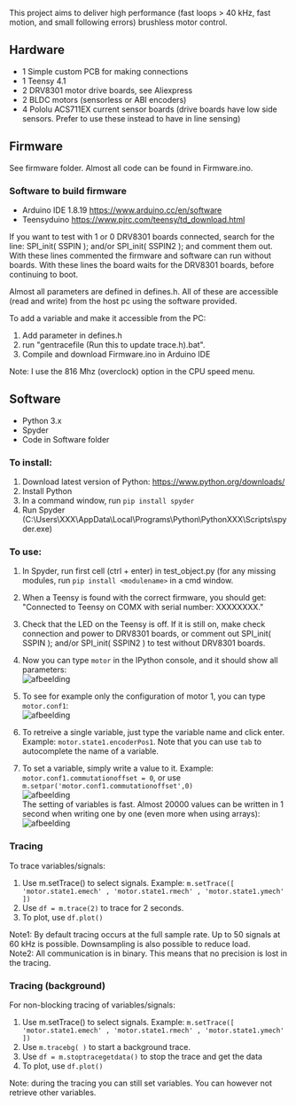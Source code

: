This project aims to deliver high performance (fast loops > 40 kHz, fast motion, and small following errors) brushless motor control.

## Hardware 
- 1 Simple custom PCB for making connections
- 1 Teensy 4.1
- 2 DRV8301 motor drive boards, see Aliexpress
- 2 BLDC motors (sensorless or ABI encoders)
- 4 Pololu ACS711EX current sensor boards (drive boards have low side sensors. Prefer to use these instead to have in line sensing)

## Firmware
See firmware folder. Almost all code can be found in Firmware.ino. 

### Software to build firmware
- Arduino IDE 1.8.19 https://www.arduino.cc/en/software
- Teensyduino https://www.pjrc.com/teensy/td_download.html

If you want to test with 1 or 0 DRV8301 boards connected, search for the line: SPI_init( SSPIN ); and/or SPI_init( SSPIN2 ); and comment them out. With these lines commented the firmware and software can run without boards. With these lines the board waits for the DRV8301 boards, before continuing to boot.

Almost all parameters are defined in defines.h. All of these are accessible (read and write) from the host pc using the software provided. 

To add a variable and make it accessible from the PC:
1. Add parameter in defines.h 
2. run "gentracefile (Run this to update trace.h).bat". 
3. Compile and download Firmware.ino in Arduino IDE

Note: I use the 816 Mhz (overclock) option in the CPU speed menu.

## Software
- Python 3.x
- Spyder
- Code in Software folder

### To install: 
1. Download latest version of Python: https://www.python.org/downloads/
2. Install Python
3. In a command window, run `pip install spyder`
4. Run Spyder (C:\Users\XXX\AppData\Local\Programs\Python\PythonXXX\Scripts\spyder.exe)

### To use: 
1. In Spyder, run first cell (ctrl + enter) in test_object.py (for any missing modules, run `pip install <modulename>` in a cmd window.
2. When a Teensy is found with the correct firmware, you should get: "Connected to Teensy on COMX with serial number: XXXXXXXX."
3. Check that the LED on the Teensy is off. If it is still on, make check connection and power to DRV8301 boards, or comment out SPI_init( SSPIN ); and/or SPI_init( SSPIN2 ) to test without DRV8301 boards.
4. Now you can type `motor` in the IPython console, and it should show all parameters:\
![afbeelding](https://github.com/ElwinBoots/Teensy_DualMotorBoard_V1/assets/79989749/8c7ca115-ee76-41d0-a0b3-b3fa819649d2)


5. To see for example only the configuration of motor 1, you can type `motor.conf1`:\
![afbeelding](https://github.com/ElwinBoots/Teensy_DualMotorBoard_V1/assets/79989749/6f874f37-aab8-481b-9e51-7816cb238084)

6. To retreive a single variable, just type the variable name and click enter. Example: `motor.state1.encoderPos1`. Note that you can use `tab` to autocomplete the name of a variable.
7. To set a variable, simply write a value to it. Example: `motor.conf1.commutationoffset = 0`, or use `m.setpar('motor.conf1.commutationoffset',0)`\
![afbeelding](https://github.com/ElwinBoots/Teensy_DualMotorBoard_V1/assets/79989749/20b2c352-d93a-4b81-975d-39fbd66a95b2)\
The setting of variables is fast. Almost 20000 values can be written in 1 second when writing one by one (even more when using arrays):\
![afbeelding](https://github.com/ElwinBoots/Teensy_DualMotorBoard_V1/assets/79989749/df5f36a1-0cf0-4db3-b5f5-8d81579bf42e)

### Tracing
To trace variables/signals: 
1. Use m.setTrace() to select signals. Example: `m.setTrace([ 'motor.state1.emech' , 'motor.state1.rmech' , 'motor.state1.ymech' ])`
2. Use `df = m.trace(2)` to trace for 2 seconds.
3. To plot, use `df.plot()`

Note1: By default tracing occurs at the full sample rate. Up to 50 signals at 60 kHz is possible. Downsampling is also possible to reduce load.\
Note2: All communication is in binary. This means that no precision is lost in the tracing.

### Tracing (background)
For non-blocking tracing of variables/signals:
1. Use m.setTrace() to select signals. Example: `m.setTrace([ 'motor.state1.emech' , 'motor.state1.rmech' , 'motor.state1.ymech' ])`
2. Use `m.tracebg( )` to start a background trace.
3. Use `df = m.stoptracegetdata()` to stop the trace and get the data
4. To plot, use `df.plot()`

Note: during the tracing you can still set variables. You can however not retrieve other variables.
